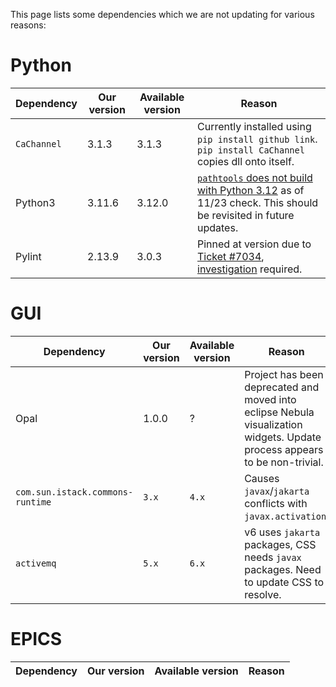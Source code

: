 This page lists some dependencies which we are not updating for various reasons:

# Python

| Dependency | Our version | Available version | Reason |
| --- | --- | --- | --- |
| `CaChannel` | 3.1.3 | 3.1.3 | Currently installed using `pip install github link`. `pip install CaChannel` copies dll onto itself. |
| Python3 | 3.11.6 | 3.12.0 | [`pathtools` does not build with Python 3.12](https://github.com/gorakhargosh/pathtools/issues/13) as of 11/23 check. This should be revisited in future updates. |
| Pylint | 2.13.9 | 3.0.3 | Pinned at version due to [Ticket #7034](https://github.com/ISISComputingGroup/IBEX/issues/7034), [investigation](https://github.com/ISISComputingGroup/IBEX/issues/8148) required. |

# GUI

| Dependency | Our version | Available version | Reason |
| --- | --- | --- | --- |
| Opal | 1.0.0 | ? | Project has been deprecated and moved into eclipse Nebula visualization widgets. Update process appears to be non-trivial. |
| `com.sun.istack.commons-runtime` | `3.x` | `4.x` | Causes `javax`/`jakarta` conflicts with `javax.activation`. |
| `activemq` | `5.x` | `6.x` | v6 uses `jakarta` packages, CSS needs `javax` packages. Need to update CSS to resolve. |

# EPICS

| Dependency | Our version | Available version | Reason |
| --- | --- | --- | --- |
